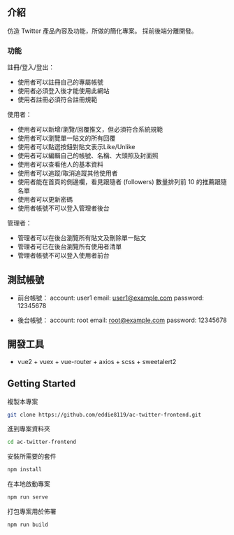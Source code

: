 ## 介紹
仿造 Twitter 產品內容及功能，所做的簡化專案。 採前後端分離開發。
### 功能

註冊/登入/登出：

- 使用者可以註冊自己的專屬帳號
- 使用者必須登入後才能使用此網站
- 使用者註冊必須符合註冊規範

使用者：

- 使用者可以新增/瀏覽/回覆推文，但必須符合系統規範
- 使用者可以瀏覽單一貼文的所有回覆
- 使用者可以點選按鈕對貼文表示Like/Unlike
- 使用者可以編輯自己的帳號、名稱、大頭照及封面照
- 使用者可以查看他人的基本資料
- 使用者可以追蹤/取消追蹤其他使用者
- 使用者能在首頁的側邊欄，看見跟隨者 (followers) 數量排列前 10 的推薦跟隨名單
- 使用者可以更新密碼
- 使用者帳號不可以登入管理者後台

管理者：

- 管理者可以在後台瀏覽所有貼文及刪除單一貼文
- 管理者可已在後台瀏覽所有使用者清單
- 管理者帳號不可以登入使用者前台


## 測試帳號
- 前台帳號：
account: user1
email: user1@example.com
password: 12345678

- 後台帳號：
account: root
email: root@example.com
password: 12345678



## 開發工具
- vue2 + vuex + vue-router + axios + scss + sweetalert2


## Getting Started
複製本專案
```bash
git clone https://github.com/eddie8119/ac-twitter-frontend.git
```
進到專案資料夾
```bash
cd ac-twitter-frontend
```
安裝所需要的套件
```bash
npm install
```
在本地啟動專案
```bash
npm run serve 
```
打包專案用於佈署
```bash
npm run build
```

